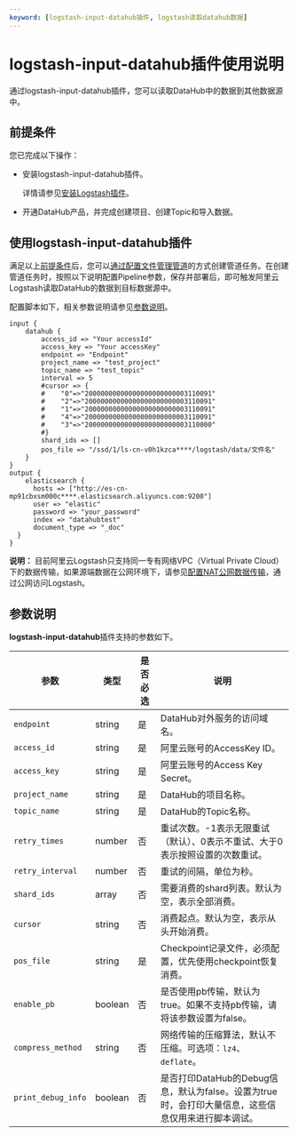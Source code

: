 ```yaml
---
keyword: [logstash-input-datahub插件, logstash读取datahub数据]
---
```


# logstash-input-datahub插件使用说明

通过logstash-input-datahub插件，您可以读取DataHub中的数据到其他数据源中。

## 前提条件

您已完成以下操作：

-   安装logstash-input-datahub插件。

    详情请参见[安装Logstash插件](/intl.zh-CN/Logstash实例/插件配置/安装Logstash插件.md)。

-   开通DataHub产品，并完成创建项目、创建Topic和导入数据。

## 使用logstash-input-datahub插件

满足以上[前提条件](#section_1zh_hzl_7sh)后，您可以[通过配置文件管理管道](/intl.zh-CN/Logstash实例/管道任务管理/通过配置文件管理管道.md)的方式创建管道任务。在创建管道任务时，按照以下说明配置Pipeline参数，保存并部署后，即可触发阿里云Logstash读取DataHub的数据到目标数据源中。

配置脚本如下，相关参数说明请参见[参数说明](#section_ihp_ccv_ux0)。

```
input {
    datahub {
        access_id => "Your accessId"
        access_key => "Your accessKey"
        endpoint => "Endpoint"
        project_name => "test_project"
        topic_name => "test_topic"
        interval => 5
        #cursor => {
        #    "0"=>"20000000000000000000000003110091"
        #    "2"=>"20000000000000000000000003110091"
        #    "1"=>"20000000000000000000000003110091"
        #    "4"=>"20000000000000000000000003110091"
        #    "3"=>"20000000000000000000000003110000"
        #}
        shard_ids => []
        pos_file => "/ssd/1/ls-cn-v0h1kzca****/logstash/data/文件名"
    }
}
output {
    elasticsearch {
      hosts => ["http://es-cn-mp91cbxsm000c****.elasticsearch.aliyuncs.com:9200"]
      user => "elastic"
      password => "your_password"
      index => "datahubtest"
      document_type => "_doc"
  }
}
```

**说明：** 目前阿里云Logstash只支持同一专有网络VPC（Virtual Private Cloud）下的数据传输，如果源端数据在公网环境下，请参见[配置NAT公网数据传输](/intl.zh-CN/Logstash实例/网络与安全/配置NAT公网数据传输.md)，通过公网访问Logstash。

## 参数说明

**logstash-input-datahub**插件支持的参数如下。

|参数|类型|是否必选|说明|
|--|--|----|--|
|`endpoint`|string|是|DataHub对外服务的访问域名。|
|`access_id`|string|是|阿里云账号的AccessKey ID。|
|`access_key`|string|是|阿里云账号的Access Key Secret。|
|`project_name`|string|是|DataHub的项目名称。|
|`topic_name`|string|是|DataHub的Topic名称。|
|`retry_times`|number|否|重试次数。-1表示无限重试（默认）、0表示不重试、大于0表示按照设置的次数重试。|
|`retry_interval`|number|否|重试的间隔，单位为秒。|
|`shard_ids`|array|否|需要消费的shard列表。默认为空，表示全部消费。|
|`cursor`|string|否|消费起点。默认为空，表示从头开始消费。|
|`pos_file`|string|是|Checkpoint记录文件，必须配置，优先使用checkpoint恢复消费。|
|`enable_pb`|boolean|否|是否使用pb传输，默认为true。如果不支持pb传输，请将该参数设置为false。|
|`compress_method`|string|否|网络传输的压缩算法，默认不压缩。可选项：`lz4`、`deflate`。|
|`print_debug_info`|boolean|否|是否打印DataHub的Debug信息，默认为false。设置为true时，会打印大量信息，这些信息仅用来进行脚本调试。|

